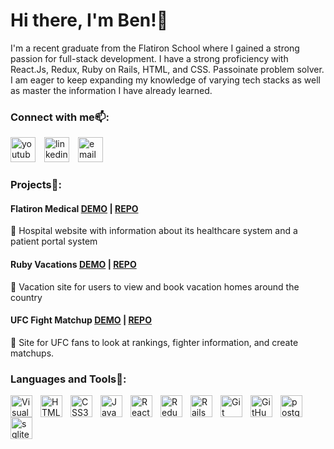 # Hi there, I'm Ben!👋 

I'm a recent graduate from the Flatiron School where I gained a strong passion for full-stack development. I have a strong proficiency with React.Js, Redux, Ruby on Rails, HTML, and CSS. Passoinate problem solver. I am eager to keep expanding my knowledge of varying tech stacks as well as master the information I have already learned. 

### Connect with me📫:

<a href="https://www.youtube.com/channel/UCszseUnnQJoLeqi9VajjFBQ"><img alt="youtube" width="40px" src="https://www.citypng.com/public/uploads/preview/-11594729886ydjileiavn.png" style="padding-right:10px;" /></a>
<a href="https://www.linkedin.com/in/ben-anthony-software-engineer/"><img alt="linkedin" width="40px" src="https://cdn.jsdelivr.net/gh/devicons/devicon/icons/linkedin/linkedin-original.svg" style="padding-right:10px;" /></a>
<a href="mailto: banthony446@gmail.com"><img alt="email" width="40px" src="https://upload.wikimedia.org/wikipedia/commons/thumb/7/7e/Gmail_icon_%282020%29.svg/2560px-Gmail_icon_%282020%29.svg.png" style="padding-right:10px;" /></a>


### Projects🎨:
#### Flatiron Medical <a href="https://www.youtube.com/watch?v=ctNgLHVhWgc">DEMO</a> | <a href="https://github.com/banthony4/flatiron-medical">REPO</a>
🏥 Hospital website with information about its healthcare system and a patient portal system

#### Ruby Vacations <a href="https://www.youtube.com/watch?v=aVphMNKfxBQ">DEMO</a> | <a href="https://github.com/banthony4/ruby-vacations">REPO</a>
🏡 Vacation site for users to view and book vacation homes around the country

#### UFC Fight Matchup <a href="https://www.youtube.com/watch?v=_eRca3yWVOw">DEMO</a> | <a href="https://github.com/banthony4/ufc-fight-matchup">REPO</a>
💪 Site for UFC fans to look at rankings, fighter information, and create matchups.


### Languages and Tools🔨:
<img align="left" alt="Visual Studio Code" width="35px" src="https://cdn.jsdelivr.net/gh/devicons/devicon/icons/vscode/vscode-original.svg" style="padding-right:10px;" />
<img align="left" alt="HTML5" width="35px" src="https://cdn.jsdelivr.net/gh/devicons/devicon/icons/html5/html5-plain-wordmark.svg" style="padding-right:10px;" />
<img align="left" alt="CSS3" width="35px" src="https://cdn.jsdelivr.net/gh/devicons/devicon/icons/css3/css3-plain-wordmark.svg" style="padding-right:10px;" />
<img align="left" alt="JavaScript" width="35px" src="https://cdn.jsdelivr.net/gh/devicons/devicon/icons/javascript/javascript-plain.svg" style="padding-right:10px;" />
<img align="left" alt="React" width="35px" src="https://cdn.jsdelivr.net/gh/devicons/devicon/icons/react/react-original-wordmark.svg" style="padding-right:10px;" />
<img align="left" alt="Redux" width="35px" src="https://cdn.jsdelivr.net/gh/devicons/devicon/icons/redux/redux-original.svg" style="padding-right:10px;" />
<img align="left" alt="Rails" width="35px" src="https://cdn.jsdelivr.net/gh/devicons/devicon/icons/rails/rails-plain-wordmark.svg" style="padding-right:10px;" />
<img align="left" alt="Git" width="35px" src="https://cdn.jsdelivr.net/gh/devicons/devicon/icons/git/git-original.svg" style="padding-right:10px;" />
<img align="left" alt="GitHub" width="35px" src="https://cdn.jsdelivr.net/gh/devicons/devicon/icons/github/github-original-wordmark.svg" style="padding-right:10px;" />
<img align="left" alt="postgresql" width="35px" src="https://cdn.jsdelivr.net/gh/devicons/devicon/icons/postgresql/postgresql-plain-wordmark.svg" style="padding-right:10px;" />
<img align="left" alt="sqlite" width="35px" src="https://cdn.jsdelivr.net/gh/devicons/devicon/icons/sqlite/sqlite-plain-wordmark.svg" style="padding-right:10px;" />
